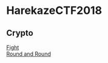 # HarekazeCTF2018  

## Crypto
[Fight](https://github.com/ykm11/HarekazeCTF2018/tree/master/Fight)  
[Round and Round](https://github.com/ykm11/HarekazeCTF2018/tree/master/Round_nd_Round)
